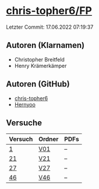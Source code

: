 # [chris-topher6/FP](https://github.com/chris-topher6/FP)

Letzter Commit: 17.06.2022 07:19:37

## Autoren (Klarnamen)
- Christopher Breitfeld
- Henry Krämerkämper

## Autoren (GitHub)
- [chris-topher6](https://github.com/chris-topher6)
- [Hernyoo](https://github.com/Hernyoo)

## Versuche

|       Versuch        |                          Ordner                          |PDFs|
|----------------------|----------------------------------------------------------|----|
|[1](../../versuch/1)  |[V01](https://github.com/chris-topher6/FP/tree/master/V01)|–   |
|[21](../../versuch/21)|[V21](https://github.com/chris-topher6/FP/tree/master/V21)|–   |
|[27](../../versuch/27)|[V27](https://github.com/chris-topher6/FP/tree/master/V27)|–   |
|[46](../../versuch/46)|[V46](https://github.com/chris-topher6/FP/tree/master/V46)|–   |
